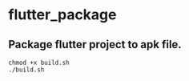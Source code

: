 # flutter_package

## Package flutter project to apk file.

```shell
chmod +x build.sh
./build.sh
```
